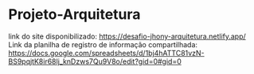 # Projeto-Arquitetura
link do site disponibilizado: https://desafio-jhony-arquitetura.netlify.app/
Link da planilha de registro de informação compartilhada: https://docs.google.com/spreadsheets/d/1bj4hATTC81vzN-BS9pqjtK8ir68lj_knDzws7Qu9V8o/edit?gid=0#gid=0
